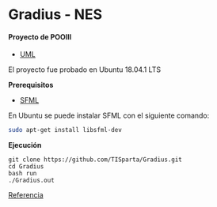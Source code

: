 # Gradius - NES

#### Proyecto de POOIII

- [UML](https://github.com/TISparta/Gradius/blob/master/uml_final.jpg)

El proyecto fue probado en Ubuntu 18.04.1 LTS

**Prerequisitos**
- [SFML](https://www.sfml-dev.org/)

En Ubuntu se puede instalar SFML con el siguiente comando:
```bash
sudo apt-get install libsfml-dev
```

**Ejecución**
```
git clone https://github.com/TISparta/Gradius.git
cd Gradius
bash run
./Gradius.out
```

[Referencia](https://www.youtube.com/watch?v=bUPWWuI2EY4)

